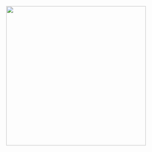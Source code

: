 
<p align=center>
  <img width="370" src="https://i.pinimg.com/originals/fe/12/60/fe12601a5a0baad496aa06a9625410cf.gif">
</p>
